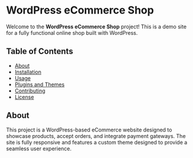 # WordPress eCommerce Shop

Welcome to the **WordPress eCommerce Shop** project! This is a demo site for a fully functional online shop built with WordPress.

## Table of Contents
- [About](#about)
- [Installation](#installation)
- [Usage](#usage)
- [Plugins and Themes](#plugins-and-themes)
- [Contributing](#contributing)
- [License](#license)

## About

This project is a WordPress-based eCommerce website designed to showcase products, accept orders, and integrate payment gateways. The site is fully responsive and features a custom theme designed to provide a seamless user experience.

